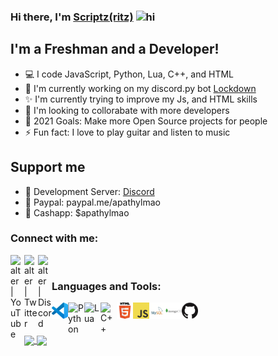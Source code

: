 ### Hi there, I'm [Scriptz(ritz)](https://discords.com/bio/p/luxa) <img src="https://user-images.githubusercontent.com/1303154/88677602-1635ba80-d120-11ea-84d8-d263ba5fc3c0.gif" width="28px" alt="hi"> 

## I'm a Freshman and a Developer!
- 💻 I code JavaScript, Python, Lua, C++, and HTML
- 🎉 I'm currently working on my discord.py bot [Lockdown](https://discord.ly/lockdown-9405)
- ✨ I'm currently trying to improve my Js, and HTML skills
- 🙌 I'm looking to collorabate with more developers
- 📢 2021 Goals: Make more Open Source projects for people
- ⚡ Fun fact: I love to play guitar and listen to music

## Support me
- 🌠 Development Server: [Discord](https://discord.gg/Vpz8YFzZyF)
- 🚀 Paypal: paypal.me/apathylmao
- 💖 Cashapp: $apathylmao

### Connect with me:

[<img align="left" alt="alter | YouTube" width="22px" src="https://cdn.jsdelivr.net/npm/simple-icons@v3/icons/youtube.svg" />](https://www.youtube.com/channel/UC3P9YnpZz8CuaHNuzPss13g)
[<img align="left" alt="alter | Twitter" width="22px" src="https://cdn.jsdelivr.net/npm/simple-icons@v3/icons/twitter.svg" />](https://twitter.com/alterrthefuture)
[<img align="left" alt="alter | Discord" width="22px" src="https://github.com/ilyLuxa/icon/blob/main/download.png" />](https://discords.com/bio/p/luxa)

<br />

### Languages and Tools:

[<img align="left" alt="Visual Studio Code" width="26px" src="https://raw.githubusercontent.com/github/explore/80688e429a7d4ef2fca1e82350fe8e3517d3494d/topics/visual-studio-code/visual-studio-code.png" />](https://code.visualstudio.com/)
[<img align="left" alt="Python" width="26px" src="https://github.com/ilyLuxa/icon/blob/main/267_Python-512.webp" />](https://www.python.org/)
[<img align="left" alt="Lua" width="26px" src="https://github.com/ilyLuxa/icon/blob/main/1200px-Lua-Logo.svg.png" />](https://www.google.com/search?q=lua&source=lmns&bih=937&biw=1920&hl=en&sa=X&ved=2ahUKEwiA7rPLqYvyAhWL6J4KHdf7Dz0Q_AUoAHoECAEQAA)
[<img align="left" alt="C++" width="26px" src="https://github.com/ilyLuxa/icon/blob/main/cpp_logo.png" />](https://www.cplusplus.com/)
[<img align="left" alt="HTML5" width="26px" src="https://raw.githubusercontent.com/github/explore/80688e429a7d4ef2fca1e82350fe8e3517d3494d/topics/html/html.png" />](https://html.spec.whatwg.org/)
[<img align="left" alt="JavaScript" width="26px" src="https://raw.githubusercontent.com/github/explore/80688e429a7d4ef2fca1e82350fe8e3517d3494d/topics/javascript/javascript.png" />](https://www.javascript.com/)
[<img align="left" alt="MySQL" width="26px" src="https://raw.githubusercontent.com/github/explore/80688e429a7d4ef2fca1e82350fe8e3517d3494d/topics/mysql/mysql.png" />](https://www.mysql.com/)
[<img align="left" alt="MongoDB" width="26px" src="https://raw.githubusercontent.com/github/explore/80688e429a7d4ef2fca1e82350fe8e3517d3494d/topics/mongodb/mongodb.png" />](https://www.mongodb.com/)
[<img align="left" alt="GitHub" width="26px" src="https://raw.githubusercontent.com/github/explore/78df643247d429f6cc873026c0622819ad797942/topics/github/github.png" />](https://github.com/)

<br />
<br />
<br />

<a href="https://github.com/alterthefuture/github-readme-stats">
  <img align="center" src="https://github-readme-stats.vercel.app/api?username=alterthefuture&&show_icons=true&title_color=ffffff&icon_color=bb2acf&text_color=daf7dc&bg_color=151515" />
</a>
<a href="https://github.com/CatNinja0001/convoychat">
  <img align="center" src="https://github-readme-stats.vercel.app/api/top-langs/?username=alterthefuture&layout=compact)](https://github.com/alterthefuture/github-readme-stats"/>
</a>

